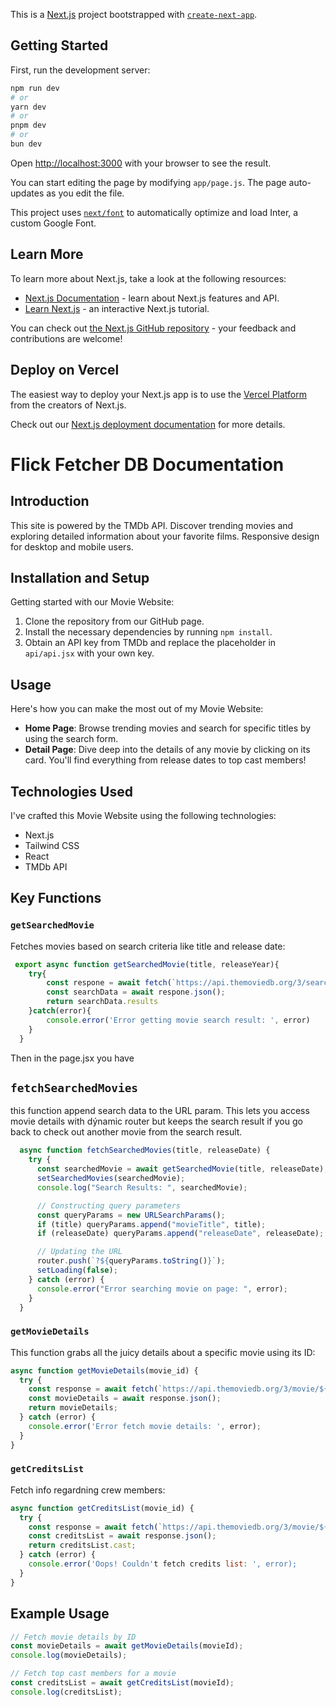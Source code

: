 This is a [Next.js](https://nextjs.org/) project bootstrapped with [`create-next-app`](https://github.com/vercel/next.js/tree/canary/packages/create-next-app).

## Getting Started

First, run the development server:

```bash
npm run dev
# or
yarn dev
# or
pnpm dev
# or
bun dev
```

Open [http://localhost:3000](http://localhost:3000) with your browser to see the result.

You can start editing the page by modifying `app/page.js`. The page auto-updates as you edit the file.

This project uses [`next/font`](https://nextjs.org/docs/basic-features/font-optimization) to automatically optimize and load Inter, a custom Google Font.

## Learn More

To learn more about Next.js, take a look at the following resources:

- [Next.js Documentation](https://nextjs.org/docs) - learn about Next.js features and API.
- [Learn Next.js](https://nextjs.org/learn) - an interactive Next.js tutorial.

You can check out [the Next.js GitHub repository](https://github.com/vercel/next.js/) - your feedback and contributions are welcome!

## Deploy on Vercel

The easiest way to deploy your Next.js app is to use the [Vercel Platform](https://vercel.com/new?utm_medium=default-template&filter=next.js&utm_source=create-next-app&utm_campaign=create-next-app-readme) from the creators of Next.js.

Check out our [Next.js deployment documentation](https://nextjs.org/docs/deployment) for more details.


# Flick Fetcher DB Documentation

## Introduction
This site is powered by the TMDb API. Discover trending movies and exploring detailed information about your favorite films.
Responsive design for desktop and mobile users.

## Installation and Setup
Getting started with our Movie Website:
1. Clone the repository from our GitHub page.
2. Install the necessary dependencies by running `npm install`.
3. Obtain an API key from TMDb and replace the placeholder in `api/api.jsx` with your own key.


## Usage
Here's how you can make the most out of my Movie Website:
- **Home Page**: Browse trending movies and search for specific titles by using the search form.
- **Detail Page**: Dive deep into the details of any movie by clicking on its card. You'll find everything from release dates to top cast members!

## Technologies Used
I've crafted this Movie Website using the following technologies:
- Next.js
- Tailwind CSS
- React
- TMDb API

## Key Functions

### `getSearchedMovie`
Fetches movies based on search criteria like title and release date:
```javascript
 export async function getSearchedMovie(title, releaseYear){
    try{
        const respone = await fetch(`https://api.themoviedb.org/3/search/movie?query=${title}&include_adult=false&language=en-US&primary_release_year=${releaseYear}&page=1`, options)
        const searchData = await respone.json();
        return searchData.results
    }catch(error){
        console.error('Error getting movie search result: ', error)
    }
  }
```
Then in the page.jsx you have
## `fetchSearchedMovies`

this function append search data to the URL param.
This lets you access movie details with dýnamic router but keeps the search result if you go back 
to check out another movie from the search result.

```javascript
  async function fetchSearchedMovies(title, releaseDate) {
    try {
      const searchedMovie = await getSearchedMovie(title, releaseDate);
      setSearchedMovies(searchedMovie);
      console.log("Search Results: ", searchedMovie);

      // Constructing query parameters
      const queryParams = new URLSearchParams();
      if (title) queryParams.append("movieTitle", title);
      if (releaseDate) queryParams.append("releaseDate", releaseDate);

      // Updating the URL
      router.push(`?${queryParams.toString()}`);
      setLoading(false);
    } catch (error) {
      console.error("Error searching movie on page: ", error);
    }
  }
  ```


### `getMovieDetails`
This function grabs all the juicy details about a specific movie using its ID:

```javascript
async function getMovieDetails(movie_id) {
  try {
    const response = await fetch(`https://api.themoviedb.org/3/movie/${movie_id}?language=en-US`, options);
    const movieDetails = await response.json();
    return movieDetails;
  } catch (error) {
    console.error('Error fetch movie details: ', error);
  }
}
```
### `getCreditsList`
Fetch info regardning crew members:
```javascript
async function getCreditsList(movie_id) {
  try {
    const response = await fetch(`https://api.themoviedb.org/3/movie/${movie_id}/credits?language=en-US`, options);
    const creditsList = await response.json();
    return creditsList.cast;
  } catch (error) {
    console.error('Oops! Couldn't fetch credits list: ', error);
  }
}
```

## Example Usage

```javascript
// Fetch movie details by ID
const movieDetails = await getMovieDetails(movieId);
console.log(movieDetails);

// Fetch top cast members for a movie
const creditsList = await getCreditsList(movieId);
console.log(creditsList);
```

